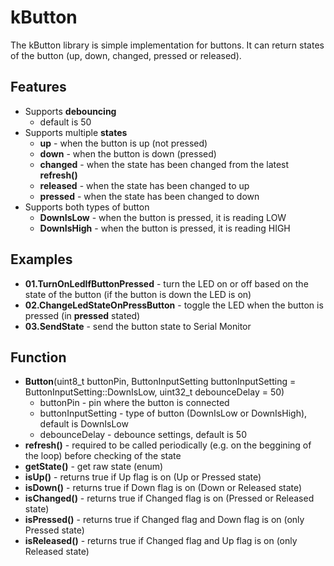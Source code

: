 # kButton
The kButton library is simple implementation for buttons. It can return states of the button (up, down, changed, pressed or released).

## Features
- Supports **debouncing**
  - default is 50
- Supports multiple **states**
  - **up** - when the button is up (not pressed)
  - **down** - when the button is down (pressed)
  - **changed** - when the state has been changed from the latest **refresh()**
  - **released** - when the state has been changed to up
  - **pressed** - when the state has been changed to down
- Supports both types of button
  - **DownIsLow** - when the button is pressed, it is reading LOW
  - **DownIsHigh** - when the button is pressed, it is reading HIGH

## Examples
- **01.TurnOnLedIfButtonPressed** - turn the LED on or off based on the state of the button (if the button is down the LED is on)
- **02.ChangeLedStateOnPressButton** - toggle the LED when the button is pressed (in **pressed** stated)
- **03.SendState** - send the button state to Serial Monitor

## Function
- **Button**(uint8_t buttonPin, ButtonInputSetting buttonInputSetting = ButtonInputSetting::DownIsLow, uint32_t debounceDelay = 50)
  - buttonPin - pin where the button is connected
  - buttonInputSetting - type of button (DownIsLow or DownIsHigh), default is DownIsLow
  - debounceDelay - debounce settings, default is 50
- **refresh()** - required to be called periodically (e.g. on the beggining of the loop) before checking of the state
- **getState()** - get raw state (enum)
- **isUp()** - returns true if Up flag is on (Up or Pressed state)
- **isDown()** - returns true if Down flag is on (Down or Released state)
- **isChanged()** - returns true if Changed flag is on (Pressed or Released state)
- **isPressed()** - returns true if Changed flag and Down flag is on (only Pressed state)
- **isReleased()** - returns true if Changed flag and Up flag is on (only Released state)
